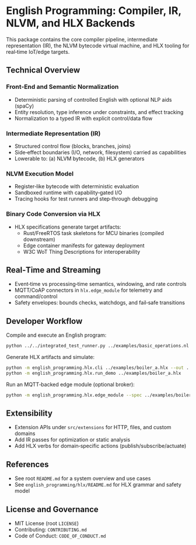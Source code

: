 # English Programming: Compiler, IR, NLVM, and HLX Backends

This package contains the core compiler pipeline, intermediate representation (IR), the NLVM bytecode virtual machine, and HLX tooling for real‑time IoT/edge targets.

## Technical Overview

### Front‑End and Semantic Normalization

- Deterministic parsing of controlled English with optional NLP aids (spaCy)
- Entity resolution, type inference under constraints, and effect tracking
- Normalization to a typed IR with explicit control/data flow

### Intermediate Representation (IR)

- Structured control flow (blocks, branches, joins)
- Side‑effect boundaries (I/O, network, filesystem) carried as capabilities
- Lowerable to: (a) NLVM bytecode, (b) HLX generators

### NLVM Execution Model

- Register‑like bytecode with deterministic evaluation
- Sandboxed runtime with capability‑gated I/O
- Tracing hooks for test runners and step‑through debugging

### Binary Code Conversion via HLX

- HLX specifications generate target artifacts:
  - Rust/FreeRTOS task skeletons for MCU binaries (compiled downstream)
  - Edge container manifests for gateway deployment
  - W3C WoT Thing Descriptions for interoperability

## Real‑Time and Streaming

- Event‑time vs processing‑time semantics, windowing, and rate controls
- MQTT/CoAP connectors in `hlx.edge_module` for telemetry and command/control
- Safety envelopes: bounds checks, watchdogs, and fail‑safe transitions

## Developer Workflow

Compile and execute an English program:

```bash
python ../../integrated_test_runner.py ../examples/basic_operations.nl
```

Generate HLX artifacts and simulate:

```bash
python -m english_programming.hlx.cli ../examples/boiler_a.hlx --out ../../hlx_out
python -m english_programming.hlx.run_demo ../examples/boiler_a.hlx
```

Run an MQTT‑backed edge module (optional broker):

```bash
python -m english_programming.hlx.edge_module --spec ../examples/boiler_a.hlx --endpoint mqtt://localhost
```

## Extensibility

- Extension APIs under `src/extensions` for HTTP, files, and custom domains
- Add IR passes for optimization or static analysis
- Add HLX verbs for domain‑specific actions (publish/subscribe/actuate)

## References

- See root `README.md` for a system overview and use cases
- See `english_programming/hlx/README.md` for HLX grammar and safety model

## License and Governance

- MIT License (root `LICENSE`)
- Contributing: `CONTRIBUTING.md`
- Code of Conduct: `CODE_OF_CONDUCT.md`
